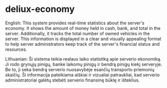 # deliux-economy
English:
This system provides real-time statistics about the server's economy. It shows the amount of money held in cash, bank, and total in the server. Additionally, it tracks the total number of owned vehicles in the server. This information is displayed in a clear and visually appealing format to help server administrators keep track of the server's financial status and resources.

Lithuanian:
Ši sistema teikia realaus laiko statistiką apie serverio ekonomiką. Ji rodo grynųjų pinigų, banke laikomų pinigų ir bendrą pinigų kiekį serveryje. Be to, ji seka bendrą serverio nuosavybėje esančių transporto priemonių skaičių. Ši informacija pateikiama aiškiai ir vizualiai patraukliai, kad serverio administratoriai galėtų stebėti serverio finansinę būklę ir išteklius.
